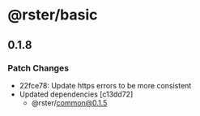 # @rster/basic

## 0.1.8

### Patch Changes

- 22fce78: Update https errors to be more consistent
- Updated dependencies [c13dd72]
  - @rster/common@0.1.5
